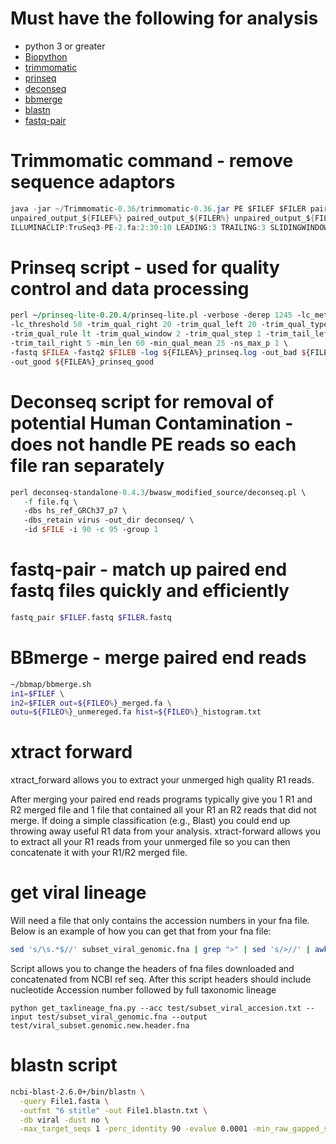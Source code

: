 # Must have the following for analysis

- python 3 or greater
- [Biopython](https://biopython.org/)
- [trimmomatic](http://www.usadellab.org/cms/?page=trimmomatic)
- [prinseq](http://prinseq.sourceforge.net/)
- [deconseq](http://deconseq.sourceforge.net/)
- [bbmerge](https://jgi.doe.gov/data-and-tools/bbtools/bb-tools-user-guide/bbmerge-guide/)
- [blastn](https://www.ncbi.nlm.nih.gov/books/NBK279680/)
- [fastq-pair](https://github.com/linsalrob/fastq-pair)

# Trimmomatic command -  remove sequence adaptors

```java
java -jar ~/Trimmomatic-0.36/trimmomatic-0.36.jar PE $FILEF $FILER paired_output_${FILEF%} \
unpaired_output_${FILEF%} paired_output_${FILER%} unpaired_output_${FILER%} -trimlog output.log \
ILLUMINACLIP:TruSeq3-PE-2.fa:2:30:10 LEADING:3 TRAILING:3 SLIDINGWINDOW:4:15 MINLEN:60
```
# Prinseq script - used for quality control and data processing

```perl
perl ~/prinseq-lite-0.20.4/prinseq-lite.pl -verbose -derep 1245 -lc_method entropy \
-lc_threshold 50 -trim_qual_right 20 -trim_qual_left 20 -trim_qual_type mean \
-trim_qual_rule lt -trim_qual_window 2 -trim_qual_step 1 -trim_tail_left 5 \
-trim_tail_right 5 -min_len 60 -min_qual_mean 25 -ns_max_p 1 \
-fastq $FILEA -fastq2 $FILEB -log ${FILEA%}_prinseq.log -out_bad ${FILEA%}_prinseq_bad \
-out_good ${FILEA%}_prinseq_good
```
# Deconseq script for removal of potential Human Contamination -  does not handle PE reads so each file ran separately

 ```perl 
 perl deconseq-standalone-0.4.3/bwasw_modified_source/deconseq.pl \
    -f file.fq \
    -dbs hs_ref_GRCh37_p7 \
    -dbs_retain virus -out_dir deconseq/ \
    -id $FILE -i 90 -c 95 -group 1
 ```
# fastq-pair - match up paired end fastq files quickly and efficiently 

```bash
fastq_pair $FILEF.fastq $FILER.fastq
```

# BBmerge - merge paired end reads

```bash
~/bbmap/bbmerge.sh 
in1=$FILEF \ 
in2=$FILER out=${FILEO%}_merged.fa \
outu=${FILEO%}_unmereged.fa hist=${FILEO%}_histogram.txt
```
# xtract forward

xtract_forward allows you to extract your unmerged high quality R1 reads.

After merging your paired end reads programs typically give you 1 R1 and R2 merged file and 1 file that contained all your R1 an R2 reads that did not merge. If doing a simple classification (e.g., Blast) you could end up throwing away useful R1 data from your analysis. xtract-forward allows you to extract all your R1 reads from your unmerged file so you can then concatenate it with your R1/R2 merged file.


# get viral lineage
Will need a file that only contains the accession numbers in your fna file. Below is an example of how you can get that from your fna file:

```bash
sed 's/\s.*$//' subset_viral_genomic.fna | grep ">" | sed 's/>//' | awk '{print $1}' > subset_viral_accesion.txt
```

Script allows you to change the headers of fna files downloaded and concatenated from NCBI ref seq. After this script
headers should include nucleotide Accession number followed by full taxonomic lineage

 ```python get_taxlineage_fna.py --acc test/subset_viral_accesion.txt --input test/subset_viral_genomic.fna --output  test/viral_subset.genomic.new.header.fna```

# blastn script

```bash
ncbi-blast-2.6.0+/bin/blastn \
  -query File1.fasta \
  -outfmt "6 stitle" -out File1.blastn.txt \
  -db viral -dust no \
  -max_target_seqs 1 -perc_identity 90 -evalue 0.0001 -min_raw_gapped_score 105
```
